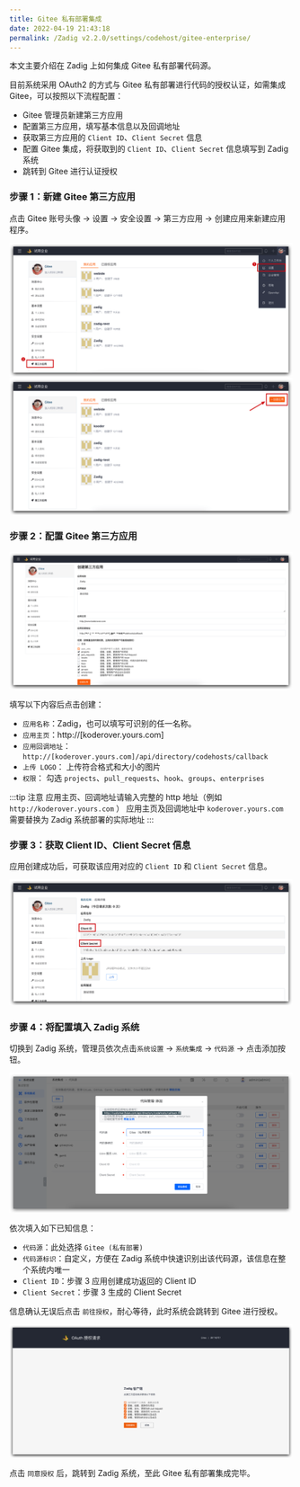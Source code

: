 ```yaml
---
title: Gitee 私有部署集成
date: 2022-04-19 21:43:18
permalink: /Zadig v2.2.0/settings/codehost/gitee-enterprise/
---
```


本文主要介绍在 Zadig 上如何集成 Gitee 私有部署代码源。 

目前系统采用 OAuth2 的方式与 Gitee 私有部署进行代码的授权认证，如需集成 Gitee，可以按照以下流程配置：

- Gitee 管理员新建第三方应用
- 配置第三方应用，填写基本信息以及回调地址
- 获取第三方应用的 `Client ID`、`Client Secret` 信息
- 配置 Gitee 集成，将获取到的 `Client ID`、`Client Secret` 信息填写到 Zadig 系统
- 跳转到 Gitee 进行认证授权

### 步骤 1：新建 Gitee 第三方应用

点击 Gitee 账号头像 -> 设置 -> 安全设置 -> 第三方应用 -> 创建应用来新建应用程序。

![gitee](../../../../_images/gitee_enterprises_1.png)
![gitee](../../../../_images/gitee_enterprises_2.png)

### 步骤 2：配置 Gitee 第三方应用

![gitee](../../../../_images/gitee_enterprises_3.png)

填写以下内容后点击创建：

- `应用名称`：Zadig，也可以填写可识别的任一名称。
- `应用主页`：http://[koderover.yours.com]
- `应用回调地址`： `http://[koderover.yours.com]/api/directory/codehosts/callback`
- `上传 LOGO`： 上传符合格式和大小的图片
- `权限`： 勾选 `projects`、`pull_requests`、`hook`、`groups`、`enterprises`

:::tip 注意
应用主页、回调地址请输入完整的 http 地址（例如 `http://koderover.yours.com` ）
应用主页及回调地址中 `koderover.yours.com` 需要替换为 Zadig 系统部署的实际地址
:::

### 步骤 3：获取 Client ID、Client Secret 信息

应用创建成功后，可获取该应用对应的 `Client ID` 和 `Client Secret` 信息。

![gitee](../../../../_images/gitee_enterprises_4.png)


### 步骤 4：将配置填入 Zadig 系统

切换到 Zadig 系统，管理员依次点击`系统设置` -> `系统集成` -> `代码源` -> 点击添加按钮。

![gitee](../../../../_images/gitee_enterprises_5.png)

依次填入如下已知信息：

- `代码源`：此处选择 `Gitee (私有部署)`
- `代码源标识`：自定义，方便在 Zadig 系统中快速识别出该代码源，该信息在整个系统内唯一
- `Client ID`：步骤 3 应用创建成功返回的 Client ID
- `Client Secret`：步骤 3 生成的 Client Secret

信息确认无误后点击 `前往授权`，耐心等待，此时系统会跳转到 Gitee 进行授权。

![gitee](../../../../_images/gitee_enterprises_6.png)

点击 `同意授权` 后，跳转到 Zadig 系统，至此 Gitee 私有部署集成完毕。
